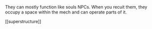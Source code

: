 They can mostly function like souls NPCs. When you recuit them, they occupy a space within the mech and can operate parts of it. 

[[superstructure]]